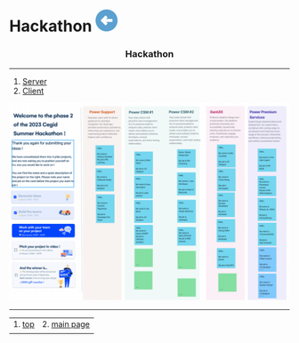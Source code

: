 # Hackathon [![back](/assets/back.svg)](../README.md) 

<h3 align="center">Hackathon</h3>

- - -

1. [Server](./server/README.md)
2. [Client](./client/README.md)

![hackathon](./hackathon.gif)

- - -

|     |     |
| --- | --- |
| 1. [top](#Hackathon) | 2. [main page](/README.md) |
|     |     |